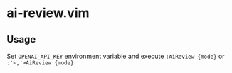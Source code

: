 # ai-review.vim

## Usage

Set `OPENAI_API_KEY` environment variable and execute `:AiReview {mode}` or `:'<,'>AiReview {mode}`
